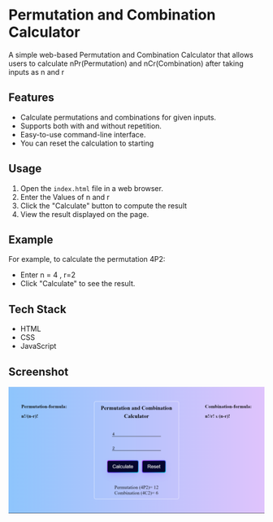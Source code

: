 # Permutation and Combination Calculator

A simple web-based Permutation and Combination Calculator that allows users to calculate nPr(Permutation) and nCr(Combination) after taking inputs as n and r

## Features

- Calculate permutations and combinations for given inputs.
- Supports both with and without repetition.
- Easy-to-use command-line interface.
- You can reset the calculation to starting


## Usage

1. Open the `index.html` file in a web browser.
2. Enter the Values of n and r
3. Click the "Calculate" button to compute the result
4. View the result displayed on the page.

## Example

For example, to calculate the permutation 4P2:
- Enter n = 4 , r=2
- Click "Calculate" to see the result.

## Tech Stack

- HTML
- CSS
- JavaScript

## Screenshot

![ss for permutation-combination-calculator](<permutation-combination-calculator ss.png>)


